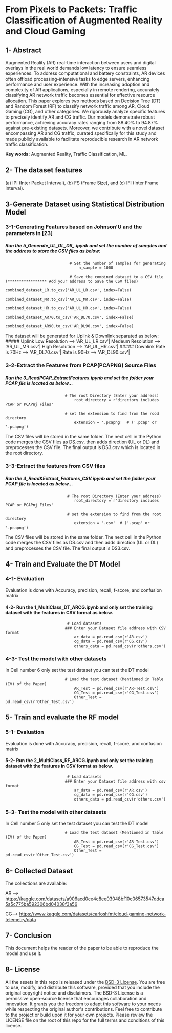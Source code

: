 # From Pixels to Packets: Traffic Classification of Augmented Reality and Cloud Gaming

## 1- Abstract
Augmented Reality (AR) real-time interaction between users and digital overlays in the real world demands low latency to ensure seamless experiences. To address computational and battery constraints, AR devices often offload processing-intensive tasks to edge servers, enhancing performance and user experience. With the increasing adoption and complexity of AR applications, especially in remote rendering, accurately classifying AR network traffic becomes essential for effective resource allocation. This paper explores two methods based on Decision Tree (DT) and Random Forest (RF) to classify network traffic among AR, Cloud Gaming (CG), and other categories. We rigorously analyze specific features to precisely identify AR and CG traffic. Our models demonstrate robust performance, achieving accuracy rates ranging from 88.40% to 94.87% against pre-existing datasets. Moreover, we contribute with a novel dataset encompassing AR and CG traffic, curated specifically for this study and made publicly available to facilitate reproducible research in AR network traffic classification.

**Key words:** Augmented Reality, Traffic Classification, ML.

## 2- The dataset features
(a) IPI (Inter Packet Interval), (b) FS (Frame Size), and (c) IFI (Inter Frame Interval).

## 3-Generate Dataset using Statistical Distribution Model

### 3-1-Generating Features based on Johnson'U and the parameters in [23]
##### Run the **5_Generate_UL_DL_DS_.ipynb** and set the number of samples and the address to store the CSV files as below:

                                # Set the number of samples for generating
                                    n_sample = 1000
                                    
                                # Save the combined dataset to a CSV file (***************** Add your address to Save the CSV files)
                                    combined_dataset_LR.to_csv('AR_UL_LR.csv', index=False)
                                    combined_dataset_MR.to_csv('AR_UL_MR.csv', index=False)
                                    combined_dataset_HR.to_csv('AR_UL_HR.csv', index=False)
                                    combined_dataset_AR70.to_csv('AR_DL70.csv', index=False)
                                    combined_dataset_AR90.to_csv('AR_DL90.csv', index=False)
  The dataset will be generated for Uplink & Downlink separated as below:
                                #####               Uplink 
                                          Low Resolution    --> 'AR_UL_LR.csv'|
                                          Medeum Resolution --> 'AR_UL_MR.csv'|
                                          High Resolution   --> 'AR_UL_HR.csv'|
                                #####               Downlink 
                                          Rate is 70Hz --> 'AR_DL70.csv'|
                                          Rate is 90Hz --> 'AR_DL90.csv'|
  

### 3-2-Extract the Features from PCAP(PCAPNG) Source Files 
##### Run the **3_ReadPCAP_ExtractFeatures.ipynb** and set the folder your PCAP file is located as below...

                              # The root Directory (Enter your address)
                                  root_directory = r'directory includes PCAP or PCAPnj Files'

                              # set the extension to find from the rood directory
                                  extension = '.pcapng'  # ('.pcap' or '.pcapng')
The CSV files will be stored in the same folder. The next cell in the Python code merges the CSV files
as DS.csv, then adds direction (UL or DL) and preprocesses the CSV file. The final output is DS3.csv which is located in the root directory. 

### 3-3-Extract the features from CSV files
##### Run the **4_Read&Extract_Features_CSV.ipynb** and set the folder your PCAP file is located as below...

                               # The root Directory (Enter your address)
                                  root_directory = r'directory includes PCAP or PCAPnj Files'

                               # set the extension to find from the root directory
                                  extension = '.csv'  # ('.pcap' or '.pcapng')
The CSV files will be stored in the same folder. The next cell in the Python code merges the CSV files 
as DS.csv and then adds direction (UL or DL) and preprocesses the CSV file. The final output is DS3.csv. 

## 4- Train and Evaluate the DT Model
### 4-1- Evaluation
Evaluation is done with Accuracy, precision, recall, f-score, and confusion matrix

#### 4-2- Run the **1_MultiClass_DT_ARCG.ipynb** and only set the training dataset with the features in CSV format as below.
                               
                               # Load datasets
                              ### Enter your Dataset file address with CSV format
                                  ar_data = pd.read_csv(r'AR.csv')
                                  cg_data = pd.read_csv(r'CG.csv')
                                  others_data = pd.read_csv(r'others.csv')
### 4-3- Test the model with other datasets
In Cell number 6 only set the test dataset you can test the DT model
                              
                              # Load the test dataset (Mentioned in Table (IV) of the Paper)
                                  AR_Test = pd.read_csv(r'AR-Test.csv')
                                  CG_Test = pd.read_csv(r'CG_Test.csv')
                                  Other_Test = pd.read_csv(r'Other_Test.csv')


## 5- Train and evaluate the RF model
### 5-1- Evaluation
Evaluation is done with Accuracy, precision, recall, f-score, and confusion matrix

#### 5-2- Run the **2_MultiClass_RF_ARCG.ipynb** and only set the training dataset with the features in CSV format as below.
                               
                               # Load datasets
                              ### Enter your Dataset file address with csv format
                                  ar_data = pd.read_csv(r'AR.csv')
                                  cg_data = pd.read_csv(r'CG.csv')
                                  others_data = pd.read_csv(r'others.csv')
### 5-3- Test the model with other datasets
In Cell number 5 only set the test dataset you can test the DT model
                              
                              # Load the test dataset (Mentioned in Table (IV) of the Paper)
                                  AR_Test = pd.read_csv(r'AR-Test.csv')
                                  CG_Test = pd.read_csv(r'CG_Test.csv')
                                  Other_Test = pd.read_csv(r'Other_Test.csv')

## 6- Collected Dataset

The collections are available:

AR --> https://kaggle.com/datasets/a906acd0ce4c8ee03048bf10c06573547ddca5a5c775ba592306bd04038f3a56

CG--> https://www.kaggle.com/datasets/carloshfm/cloud-gaming-network-telemetry/data

## 7- Conclusion
This document helps the reader of the paper to be able to reproduce the model and use it.

## 8- License

All the assets in this repo is released under the [BSD-3 License](https://opensource.org/license/bsd-3-clause/). You are free to use, modify, and distribute this software, provided that you include the original copyright notice and disclaimers. The BSD-3 License is a permissive open-source license that encourages collaboration and innovation. It grants you the freedom to adapt this software to your needs while respecting the original author's contributions. Feel free to contribute to the project or build upon it for your own projects. Please review the LICENSE file on the root of this repo for the full terms and conditions of this license.


